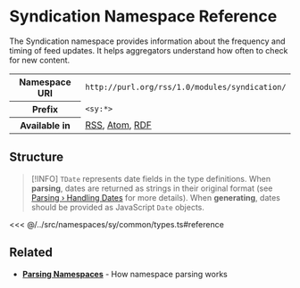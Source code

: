 # Syndication Namespace Reference

The Syndication namespace provides information about the frequency and timing of feed updates. It helps aggregators understand how often to check for new content.

<table>
  <tbody>
    <tr>
      <th>Namespace URI</th>
      <td><code>http://purl.org/rss/1.0/modules/syndication/</code></td>
    </tr>
    <tr>
      <th>Prefix</th>
      <td><code>&lt;sy:*&gt;</code></td>
    </tr>
    <tr>
      <th>Available in</th>
      <td>
        <a href="/reference/feeds/rss">RSS</a>,
        <a href="/reference/feeds/atom">Atom</a>,
        <a href="/reference/feeds/rdf">RDF</a>
      </td>
    </tr>
  </tbody>
</table>

## Structure

> [!INFO]
> `TDate` represents date fields in the type definitions. When **parsing**, dates are returned as strings in their original format (see [Parsing › Handling Dates](/parsing/dates) for more details). When **generating**, dates should be provided as JavaScript `Date` objects.

<<< @/../src/namespaces/sy/common/types.ts#reference

## Related

- **[Parsing Namespaces](/parsing/namespaces)** - How namespace parsing works
